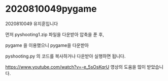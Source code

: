 # 2020810049pygame

2020810049 유지훈입니다

먼저 pyshooting1.zip 파일을 다운받아 압축을 푼 후,

pygame 을 이용했으니 pygame을 다운받아

pyshooting.py 의 코드를 복사하거나 다운받아 실행하면 됩니다.

https://www.youtube.com/watch?v=-e_5sOsKqrU 영상의 도움을 많이 받았습니다.
